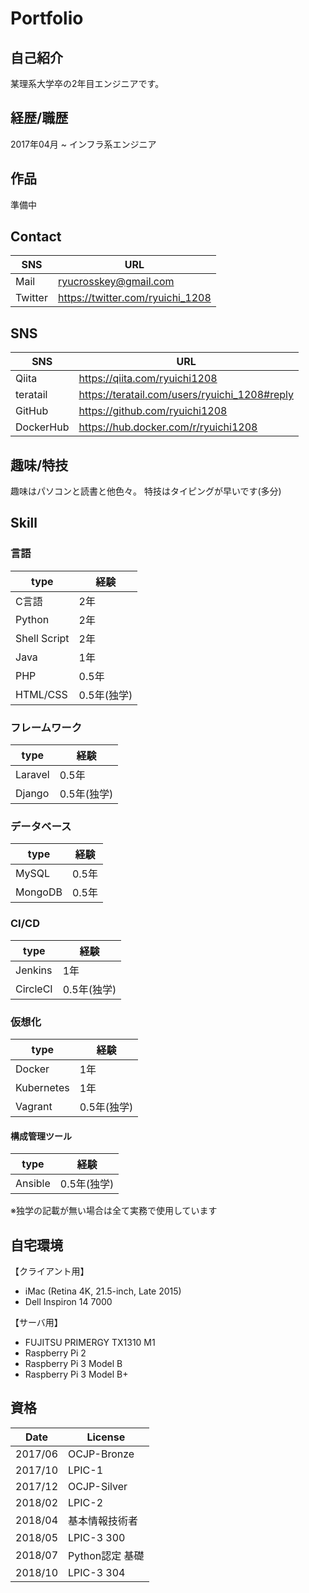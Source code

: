 # Portfolio

## 自己紹介

某理系大学卒の2年目エンジニアです。

## 経歴/職歴

2017年04月 ~ インフラ系エンジニア

## 作品

準備中

## Contact

|SNS|URL|
----|---- 
|Mail   |ryucrosskey@gmail.com|
|Twitter|https://twitter.com/ryuichi_1208|

## SNS

|SNS|URL|
----|---- 
|Qiita|https://qiita.com/ryuichi1208|
|teratail|https://teratail.com/users/ryuichi_1208#reply|
|GitHub|https://github.com/ryuichi1208|
|DockerHub|https://hub.docker.com/r/ryuichi1208|

## 趣味/特技

趣味はパソコンと読書と他色々。
特技はタイピングが早いです(多分)

## Skill

### 言語

| type | 経験 |
----|---- 
| C言語  | 2年 |
| Python | 2年 |
| Shell Script | 2年|
| Java   | 1年|
| PHP    | 0.5年|
| HTML/CSS | 0.5年(独学)|

### フレームワーク

| type | 経験 |
----|---- 
| Laravel | 0.5年 |
| Django  | 0.5年(独学) |

### データベース

| type | 経験 |
----|---- 
| MySQL | 0.5年 |
| MongoDB | 0.5年|

### CI/CD

| type | 経験 |
----|---- 
| Jenkins   | 1年       |
| CircleCI  | 0.5年(独学) |

### 仮想化

| type | 経験 |
-------|------- 
| Docker     | 1年       |
| Kubernetes | 1年       |
| Vagrant    | 0.5年(独学)|

#### 構成管理ツール

| type | 経験 |
-------|------- 
| Ansible | 0.5年(独学) |

※独学の記載が無い場合は全て実務で使用しています

## 自宅環境
【クライアント用】
* iMac (Retina 4K, 21.5-inch, Late 2015)
* Dell Inspiron 14 7000

【サーバ用】
* FUJITSU PRIMERGY TX1310 M1
* Raspberry Pi 2
* Raspberry Pi 3 Model B
* Raspberry Pi 3 Model B+

## 資格

| Date    | License        |
----|---- 
|2017/06  | OCJP-Bronze    |
|2017/10  | LPIC-1         |
|2017/12  | OCJP-Silver    |
|2018/02  | LPIC-2         |
|2018/04  | 基本情報技術者 |
|2018/05  | LPIC-3 300     |
|2018/07  | Python認定 基礎|
|2018/10  | LPIC-3 304     |
